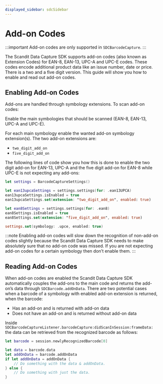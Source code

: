 ```yaml
---
displayed_sidebar: sdcSidebar
---
```


# Add-on Codes

:::important
Add-on codes are only supported in `SDCBarcodeCapture`.
:::

The Scandit Data Capture SDK supports add-on codes (also known as Extension Codes) for EAN-8, EAN-13, UPC-A and UPC-E codes. These codes encode additional product data like an issue number, date or price. There is a two and a five digit version. This guide will show you how to enable and read out add-on codes.

## Enabling Add-on Codes

Add-ons are handled through symbology extensions. To scan add-on codes:

Enable the main symbologies that should be scanned (EAN-8, EAN-13, UPC-A and UPC-E).

For each main symbology enable the wanted add-on symbology extension(s). The two add-on extensions are:

* `two_digit_add_on`
* `five_digit_add_on`

The following lines of code show you how this is done to enable the two digit add-on for EAN-13, UPC-A and the five digit add-on for EAN-8 while UPC-E is not expecting any add-ons:

```swift
let settings = BarcodeCaptureSettings()

let ean13upcaSettings = settings.settings(for: .ean13UPCA)
ean13upcaSettings.isEnabled = true
ean13upcaSettings.set(extension: "two_digit_add_on", enabled: true)

let ean8Settings = settings.settings(for: .ean8)
ean8Settings.isEnabled = true
ean8Settings.set(extension: "five_digit_add_on", enabled: true)

settings.set(symbology: .upce, enabled: true)
```

:::note
Enabling add-on codes will slow down the recognition of non-add-on codes slightly because the Scandit Data Capture SDK needs to make absolutely sure that no add-on code was missed. If you are not expecting add-on codes for a certain symbology then don’t enable them.
:::

## Reading Add-on Codes

When add-on codes are enabled the Scandit Data Capture SDK automatically couples the add-ons to the main code and returns the add-on’s data through `SDCBarcode.addOnData`. There are two potential cases when a barcode of a symbology with enabled add-on extension is returned, when the barcode:

* Has an add-on and is returned with add-on data
* Does not have an add-on and is returned without add-on data

Inside `SDCBarcodeCaptureListener.barcodeCapture:didScanInSession:frameData:` the data can be retrieved from the recognized barcode as follows:

```swift
let barcode = session.newlyRecognizedBarcode[0]

let data = barcode.data
let addOnData = barcode.addOnData
if let addOnData = addOnData {
    // Do something with the data & addOnData.
} else {
    // Do something with just the data.
}
```
